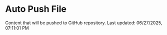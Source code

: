 # Auto Push File

Content that will be pushed to GitHub repository.
Last updated: 06/27/2025, 07:11:01 PM